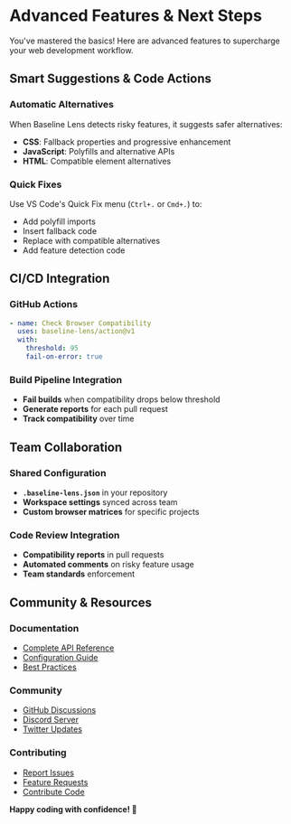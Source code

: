 # Advanced Features & Next Steps

You've mastered the basics! Here are advanced features to supercharge your web development workflow.

## Smart Suggestions & Code Actions

### Automatic Alternatives
When Baseline Lens detects risky features, it suggests safer alternatives:
- **CSS**: Fallback properties and progressive enhancement
- **JavaScript**: Polyfills and alternative APIs  
- **HTML**: Compatible element alternatives

### Quick Fixes
Use VS Code's Quick Fix menu (`Ctrl+.` or `Cmd+.`) to:
- Add polyfill imports
- Insert fallback code
- Replace with compatible alternatives
- Add feature detection code

## CI/CD Integration

### GitHub Actions
```yaml
- name: Check Browser Compatibility
  uses: baseline-lens/action@v1
  with:
    threshold: 95
    fail-on-error: true
```

### Build Pipeline Integration
- **Fail builds** when compatibility drops below threshold
- **Generate reports** for each pull request
- **Track compatibility** over time

## Team Collaboration

### Shared Configuration
- **`.baseline-lens.json`** in your repository
- **Workspace settings** synced across team
- **Custom browser matrices** for specific projects

### Code Review Integration
- **Compatibility reports** in pull requests
- **Automated comments** on risky feature usage
- **Team standards** enforcement

## Community & Resources

### Documentation
- [Complete API Reference](https://baseline-lens.dev/docs)
- [Configuration Guide](https://baseline-lens.dev/config)
- [Best Practices](https://baseline-lens.dev/best-practices)

### Community
- [GitHub Discussions](https://github.com/baseline-lens/baseline-lens/discussions)
- [Discord Server](https://discord.gg/baseline-lens)
- [Twitter Updates](https://twitter.com/baseline_lens)

### Contributing
- [Report Issues](https://github.com/baseline-lens/baseline-lens/issues)
- [Feature Requests](https://github.com/baseline-lens/baseline-lens/discussions/categories/ideas)
- [Contribute Code](https://github.com/baseline-lens/baseline-lens/blob/main/CONTRIBUTING.md)

**Happy coding with confidence! 🚀**